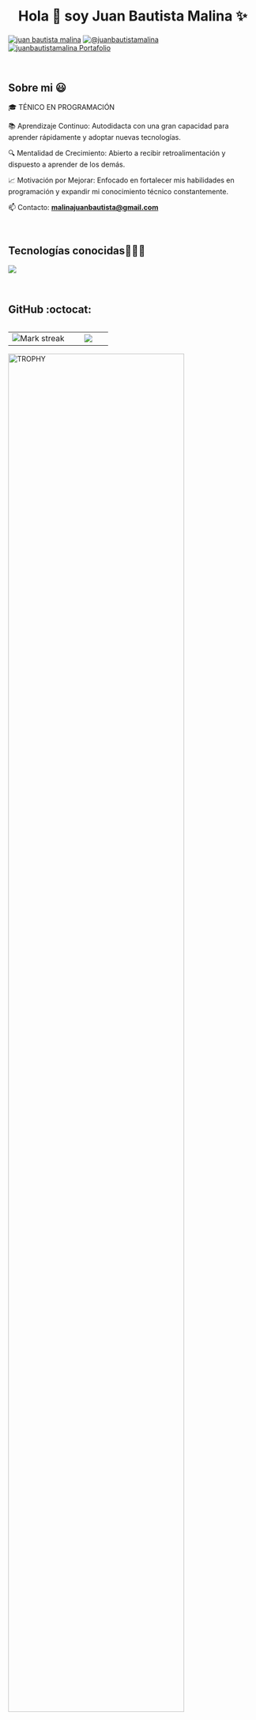 <h1 align="center">Hola 👋  soy Juan Bautista Malina ✨ </h1>

<!-- Tarjetas a Redes -->
<p align="left">
<a href="https://www.linkedin.com/in/juan-bautista-malina/" target="blank"><img align="center" src="https://img.shields.io/badge/LinkedIn-0077B5?style=for-the-badge&logo=linkedin&logoColor=white" alt="juan bautista malina"/></a>
<a href = "mailto:malinajuanbautista@gmail.com" target="blank"><img align="center" src="https://img.shields.io/badge/Gmail-D14836?style=for-the-badge&logo=gmail&logoColor=white" alt="@juanbautistamalina"/></a>
<a href = "https://juan-bautista-malina.notion.site/Juan-Bautista-Malina-Software-Developer-ce3d96b64f3b4366bc975a5719a6b779" target="blank"><img align="center" src="https://img.shields.io/badge/Notion-000000?style=for-the-badge&logo=notion&logoColor=white" alt="juanbautistamalina Portafolio"/></a>




<!--  -->
</p>
<br>

<!-- INICIO: Sobre Mí -->
<h2>Sobre mi 😃</h2>

<p align="left">
🎓 TÉNICO EN PROGRAMACIÓN

📚 Aprendizaje Continuo: Autodidacta con una gran capacidad para aprender rápidamente y adoptar nuevas tecnologías. 

🔍 Mentalidad de Crecimiento: Abierto a recibir retroalimentación y dispuesto a aprender de los demás.

📈 Motivación por Mejorar: Enfocado en fortalecer mis habilidades en programación y expandir mi conocimiento técnico constantemente. 

📫 Contacto: **malinajuanbautista@gmail.com**
  </p>
<br>
<!-- FIN: Sobre Mí -->


<!-- INICIO: Tecnologías -->
<h2 >Tecnologías conocidas👨🏻‍💻</h2>
<p align="left">
  <a href="https://skillicons.dev">
    <img src="https://skillicons.dev/icons?i=html,css,js,ts,react,bootstrap,tailwind,java,py,git,github,vscode,postman&perline=12"/>
  </a>
</p>
<br>



<!-------------------------->
<!-- Proyectos -->
<!------------------------->


<!-- INICIO: GitHub Datos -->
<h2>GitHub :octocat:</h2>
<p align="center">
<table align="left">
<tr border="none">

<!-- Rachas -->
<td width="60%" align="center">
  
  <img  title="🔥 Get streak stats for your profile at git.io/streak-stats" alt="Mark streak" src="https://github-readme-streak-stats.herokuapp.com/?user=juanbautistamalina&theme=dark&hide_border=false" /> 
</td>

<!-- Lenguajes más usados -->
<td width="40%" align="center">
  <img  align="center"  src="https://github-readme-stats.anuraghazra1.vercel.app/api/top-langs/?username=juanbautistamalina&theme=dark&hide_border=false&no-bg=true&no-frame=true&langs_count=10"/>
  </td>
</tr>
</table>

<!-- Sección de Trofeos -->
<div align=left>
  <a href="https://github.com/ryo-ma/github-profile-trophy" title="Go to Source">
      <img align="center" width=84% src="https://github-profile-trophy.vercel.app/?username=juanbautistamalina&theme=radical&row=1&column=7&margin-h=15&margin-w=5&no-bg=true" alt="TROPHY" />
    </a>
</div>
</p>        

